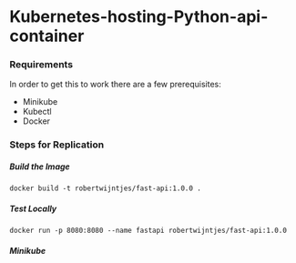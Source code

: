 # Kubernetes-hosting-Python-api-container

### Requirements
In order to get this to work there are a few prerequisites:
* Minikube
* Kubectl
* Docker

### Steps for Replication
##### Build the Image
```
docker build -t robertwijntjes/fast-api:1.0.0 .
```
##### Test Locally
```
docker run -p 8080:8080 --name fastapi robertwijntjes/fast-api:1.0.0

```
##### Minikube